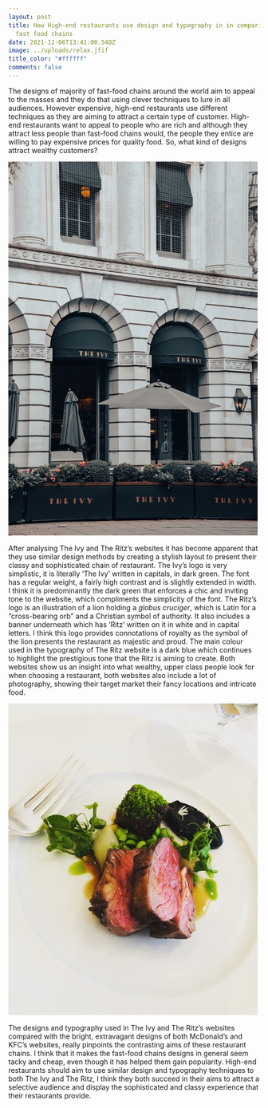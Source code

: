 ```yaml
---
layout: post
title: How High-end restaurants use design and typography in in comparison to
  fast food chains
date: 2021-12-06T13:41:00.540Z
image: ../uploads/relax.jfif
title_color: "#ffffff"
comments: false
---
```

The designs of majority of fast-food chains around the world aim to appeal to the masses and they do that using clever techniques to lure in all audiences. However expensive, high-end restaurants use different techniques as they are aiming to attract a certain type of customer. High-end restaurants want to appeal to people who are rich and although they attract less people than fast-food chains would, the people they entice are willing to pay expensive prices for quality food. So, what kind of designs attract wealthy customers?

![](../uploads/ivy.jfif)

After analysing The Ivy and The Ritz’s websites it has become apparent that they use similar design methods by creating a stylish layout to present their classy and sophisticated chain of restaurant. The Ivy’s logo is very simplistic, it is literally ‘The Ivy’ written in capitals, in dark green. The font has a regular weight, a fairly high contrast and is slightly extended in width. I think it is predominantly the dark green that enforces a chic and inviting tone to the website, which compliments the simplicity of the font. The Ritz’s logo is an illustration of a lion holding a *globus cruciger*, which is Latin for a “cross-bearing orb” and a Christian symbol of authority. It also includes a banner underneath which has ‘Ritz’ written on it in white and in capital letters. I think this logo provides connotations of royalty as the symbol of the lion presents the restaurant as majestic and proud. The main colour used in the typography of The Ritz website is a dark blue which continues to highlight the prestigious tone that the Ritz is aiming to create. Both websites show us an insight into what wealthy, upper class people look for when choosing a restaurant, both websites also include a lot of photography, showing their target market their fancy locations and intricate food.

![](../uploads/photo-1558199141-391d935676f0.jfif)

The designs and typography used in The Ivy and The Ritz’s websites compared with the bright, extravagant designs of both McDonald’s and KFC’s websites, really pinpoints the contrasting aims of these restaurant chains. I think that it makes the fast-food chains designs in general seem tacky and cheap, even though it has helped them gain popularity. High-end restaurants should aim to use similar design and typography techniques to both The Ivy and The Ritz, I think they both succeed in their aims to attract a selective audience and display the sophisticated and classy experience that their restaurants provide.